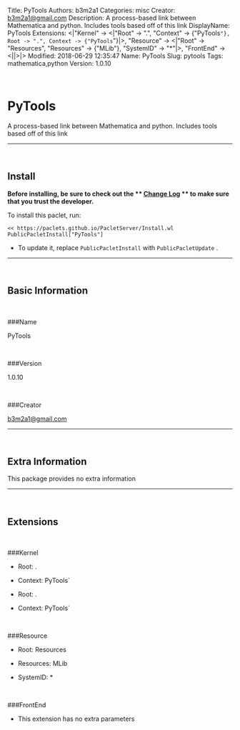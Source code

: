Title: PyTools
Authors: b3m2a1
Categories: misc
Creator: b3m2a1@gmail.com
Description: A process-based link between Mathematica and python.  Includes tools based off of this link
DisplayName: PyTools
Extensions: <|"Kernel" -> <|"Root" -> ".", "Context" -> {"PyTools`"}, Root -> ".", Context -> {"PyTools`"}|>, "Resource" -> <|"Root" -> "Resources", "Resources" -> {"MLib"}, "SystemID" -> "*"|>, "FrontEnd" -> <||>|>
Modified: 2018-06-29 12:35:47
Name: PyTools
Slug: pytools
Tags: mathematica,python
Version: 1.0.10

<a id="pytools" class="Section" style="width:0;height:0;margin:0;padding:0;">&zwnj;</a>

# PyTools

A process-based link between Mathematica and python.
               Includes tools based off of this link

---

<a id="install" class="Subsection" style="width:0;height:0;margin:0;padding:0;">&zwnj;</a>

## Install

**Before installing, be sure to check out the ** **[Change Log](https://paclets.github.io/PacletServer/pages/log.html)** ** to make sure that you trust the developer.**

To install this paclet, run:

    << https://paclets.github.io/PacletServer/Install.wl
    PublicPacletInstall["PyTools"]

*  To update it, replace  `PublicPacletInstall` with  `PublicPacletUpdate` . 

---

<a id="basicinformation" class="Subsection" style="width:0;height:0;margin:0;padding:0;">&zwnj;</a>

## Basic Information

<a id="name" class="Subsubsection" style="width:0;height:0;margin:0;padding:0;">&zwnj;</a>

###Name

PyTools

<a id="version" class="Subsubsection" style="width:0;height:0;margin:0;padding:0;">&zwnj;</a>

###Version

1.0.10

<a id="creator" class="Subsubsection" style="width:0;height:0;margin:0;padding:0;">&zwnj;</a>

###Creator

[b3m2a1@gmail.com](mailto:b3m2a1@gmail.com)

---

<a id="extrainformation" class="Subsection" style="width:0;height:0;margin:0;padding:0;">&zwnj;</a>

## Extra Information

This package provides no extra information

---

<a id="extensions" class="Subsection" style="width:0;height:0;margin:0;padding:0;">&zwnj;</a>

## Extensions

<a id="kernel" class="Subsubsection" style="width:0;height:0;margin:0;padding:0;">&zwnj;</a>

###Kernel

*  Root: .

*  Context: PyTools`

*  Root: .

*  Context: PyTools`

<a id="resource" class="Subsubsection" style="width:0;height:0;margin:0;padding:0;">&zwnj;</a>

###Resource

*  Root: Resources

*  Resources: MLib

*  SystemID: *

<a id="frontend" class="Subsubsection" style="width:0;height:0;margin:0;padding:0;">&zwnj;</a>

###FrontEnd

*  This extension has no extra parameters